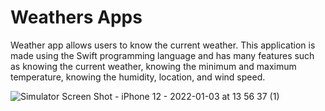 # Weathers Apps
Weather app allows users to know the current weather. This application is made using the Swift programming language and has many features such as knowing the current weather, knowing the minimum and maximum temperature, knowing the humidity, location, and wind speed.

![Simulator Screen Shot - iPhone 12 - 2022-01-03 at 13 56 37 (1)](https://user-images.githubusercontent.com/57612335/147906275-d2eefe82-8907-4a86-a055-5bcd44d23f47.png)
